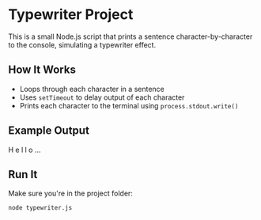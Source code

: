 # Typewriter Project

This is a small Node.js script that prints a sentence character-by-character to the console, simulating a typewriter effect.

## How It Works

- Loops through each character in a sentence
- Uses `setTimeout` to delay output of each character
- Prints each character to the terminal using `process.stdout.write()`

## Example Output

H
e
l
l
o
...


## Run It

Make sure you're in the project folder:

```bash
node typewriter.js